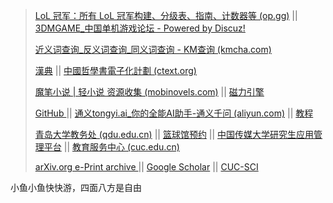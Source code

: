
> [LoL 冠军：所有 LoL 冠军构建、分级表、指南、计数器等 (op.gg)](https://www.op.gg/champions)	||	[3DMGAME_中国单机游戏论坛 - Powered by Discuz!](https://bbs.3dmgame.com/forum.php)
>
> [近义词查询_反义词查询_同义词查询 - KM查询 (kmcha.com)](https://kmcha.com/similar)
>
> [漢典](https://www.zdic.net/)	||	[中國哲學書電子化計劃 (ctext.org)](https://ctext.org/zhs#:~:text=中国哲学书电子化)
>
> [魔笔小说 | 轻小说 资源收集 (mobinovels.com)](https://mobinovels.com/) 	||   	[磁力引擎](https://1207fabu.top)
>
> [GitHub ](https://github.com/)	||   	[通义tongyi.ai_你的全能AI助手-通义千问 (aliyun.com)](https://tongyi.aliyun.com/?st=null&sessionId=630fad9dbbb042b889a4eca6793ba36d) 	||  	[教程](www.docs.net9.org)
>
> [青岛大学教务处 (qdu.edu.cn)](https://jwc.qdu.edu.cn/)	||  	[篮球馆预约](https://workflow.cuc.edu.cn/reservation/fe/site/special/special?id=40&platform_id=19&platform_id=19)  ||		[中国传媒大学研究生应用管理平台](https://gs.cuc.edu.cn/)   ||	[教育服务中心 (cuc.edu.cn)](https://srv.cuc.edu.cn/)
>
> [arXiv.org e-Print archive ](https://arxiv.org/)	     ||  	[Google Scholar](https://scholar.google.com/)   ||  [CUC-SCI](https://erums.cuc.edu.cn/https/vpn/2/P7TXE55GPNSXT3LPMNTT6Z5MMF3GT7UBPSTT6Z5P/wos/?Init=Yes&SrcApp=CR&SID=USW2EC0DA6puBaAPqrEMU3ghG6TmA)





小鱼小鱼快快游，四面八方是自由